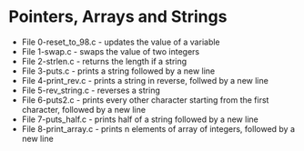 # Pointers, Arrays and Strings
* File 0-reset_to_98.c - updates the value of a variable
* File 1-swap.c - swaps the value of two integers
* File 2-strlen.c - returns the length if a string
* File 3-puts.c - prints a string followed by a new line
* File 4-print_rev.c - prints a string in reverse, follwed by a new line
* File 5-rev_string.c - reverses a string
* File 6-puts2.c - prints every other character starting from the first character, followed by a new line
* File 7-puts_half.c - prints half of a string followed by a new line
* File 8-print_array.c - prints n elements of array of integers, followed by a new line
